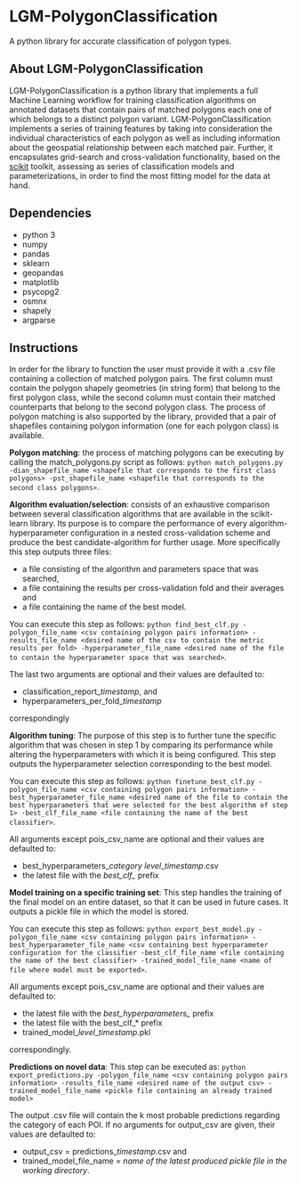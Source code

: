 # LGM-PolygonClassification
A python library for accurate classification of polygon types.

## About LGM-PolygonClassification
LGM-PolygonClassification is a python library that implements a full Machine Learning workflow for training classification algorithms on annotated datasets that contain pairs of matched polygons each one of which belongs to a distinct polygon variant. LGM-PolygonClassification implements a series of training features by taking into consideration the individual characteristics of each polygon as well as including information about the geospatial relationship between each matched pair. Further, it encapsulates grid-search and cross-validation functionality, based on the [scikit](https://scikit-learn.org/) toolkit, assessing as series of classification models and parameterizations, in order to find the most fitting model for the data at hand.

## Dependencies
* python 3
* numpy
* pandas
* sklearn
* geopandas
* matplotlib
* psycopg2
* osmnx
* shapely
* argparse

## Instructions
In order for the library to function the user must provide it with a .csv file containing a collection of matched polygon pairs. The first column must contain the polygon shapely geometries (in string form) that belong to the first polygon class, while the second column must contain their matched counterparts that belong to the second polygon class. The process of polygon matching is also supported by the library, provided that a pair of shapefiles containing polygon information (one for each polygon class) is available.

**Polygon matching**: the process of matching polygons can be executing by calling the match_polygons.py script as follows:
```python match_polygons.py -dian_shapefile_name <shapefile that corresponds to the first class polygons> -pst_shapefile_name <shapefile that corresponds to the second class polygons>```.

**Algorithm evaluation/selection**: consists of an exhaustive comparison between several classification algorithms that are available in the scikit-learn library. Its purpose is to
compare the performance of every algorithm-hyperparameter configuration in a nested cross-validation scheme and produce the best candidate-algorithm for further usage. More specifically this step outputs three files:

* a file consisting of the algorithm and parameters space that was searched, 
* a file containing the results per cross-validation fold and their averages and
* a file containing the name of the best model.

You can execute this step as follows: ```python find_best_clf.py -polygon_file_name <csv containing polygon pairs information> -results_file_name <desired name of the csv to contain the metric results per fold> -hyperparameter_file_name <desired name of the file to contain the hyperparameter space that was searched>```.

The last two arguments are optional and their values are defaulted to:
* classification_report_*timestamp*, and
* hyperparameters_per_fold_*timestamp*

correspondingly

**Algorithm tuning**: The purpose of this step is to further tune the specific algorithm that was chosen in step 1 by comparing its performance while altering the hyperparameters with which it is being configured. This step outputs the hyperparameter selection corresponding to the best model.

You can execute this step as follows: ```python finetune_best_clf.py -polygon_file_name <csv containing polygon pairs information> -best_hyperparameter_file_name <desired name of the file to contain the best hyperparameters that were selected for the best algorithm of step 1> -best_clf_file_name <file containing the name of the best classifier>```.

All arguments except pois_csv_name are optional and their values are defaulted to:

* best_hyperparameters_*category level*_*timestamp*.csv
* the latest file with the *best_clf_* prefix

**Model training on a specific training set**: This step handles the training of the final model on an entire dataset, so that it can be used in future cases. It outputs a pickle file in which the model is stored.

You can execute this step as follows: ```python export_best_model.py -polygon_file_name <csv containing polygon pairs information> -best_hyperparameter_file_name <csv containing best hyperparameter configuration for the classifier -best_clf_file_name <file containing the name of the best classifier> -trained_model_file_name <name of file where model must be exported>```.

All arguments except pois_csv_name are optional and their values are defaulted to:

* the latest file with the *best_hyperparameters_* prefix
* the latest file with the best_clf_* prefix
* trained_model_*level*_*timestamp*.pkl

correspondingly.

**Predictions on novel data**: This step can be executed as: ```python export_predictions.py -polygon_file_name <csv containing polygon pairs information> -results_file_name <desired name of the output csv> -trained_model_file_name <pickle file containing an already trained model>```

The output .csv file will contain the k most probable predictions regarding the category of each POI. If no arguments for output_csv are given, their values are defaulted to:
* output_csv = predictions_*timestamp*.csv and 
* trained_model_file_name = *name of the latest produced pickle file in the working directory*.
